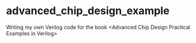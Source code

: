 # advanced_chip_design_example
Writing my own Verilog code for the book &lt;Advanced Chip Design Practical Examples in Verilog>
